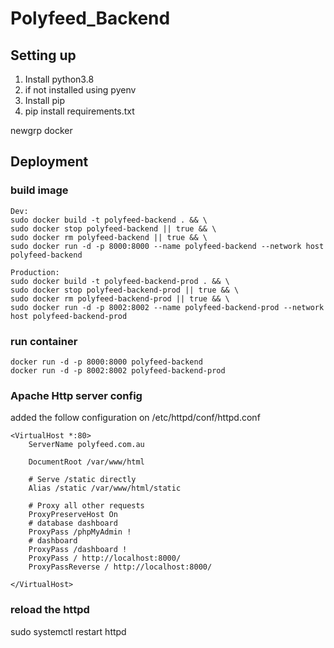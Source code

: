 # Polyfeed_Backend

## Setting up

1. Install python3.8
2. if not installed using pyenv
3. Install pip
4. pip install requirements.txt

newgrp docker

## Deployment

### build image

```
Dev:
sudo docker build -t polyfeed-backend . && \
sudo docker stop polyfeed-backend || true && \
sudo docker rm polyfeed-backend || true && \
sudo docker run -d -p 8000:8000 --name polyfeed-backend --network host polyfeed-backend

Production:
sudo docker build -t polyfeed-backend-prod . && \
sudo docker stop polyfeed-backend-prod || true && \
sudo docker rm polyfeed-backend-prod || true && \
sudo docker run -d -p 8002:8002 --name polyfeed-backend-prod --network host polyfeed-backend-prod
```

### run container

```
docker run -d -p 8000:8000 polyfeed-backend
docker run -d -p 8002:8002 polyfeed-backend-prod
```

### Apache Http server config

added the follow configuration on /etc/httpd/conf/httpd.conf

```
<VirtualHost *:80>
    ServerName polyfeed.com.au

    DocumentRoot /var/www/html

    # Serve /static directly
    Alias /static /var/www/html/static

    # Proxy all other requests
    ProxyPreserveHost On
    # database dashboard
    ProxyPass /phpMyAdmin !
    # dashboard
    ProxyPass /dashboard !
    ProxyPass / http://localhost:8000/
    ProxyPassReverse / http://localhost:8000/

</VirtualHost>
```

### reload the httpd

sudo systemctl restart httpd
